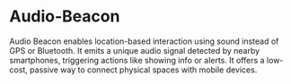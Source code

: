 # Audio-Beacon
Audio Beacon enables location-based interaction using sound instead of GPS or Bluetooth. It emits a unique audio signal detected by nearby smartphones, triggering actions like showing info or alerts. It offers a low-cost, passive way to connect physical spaces with mobile devices.
